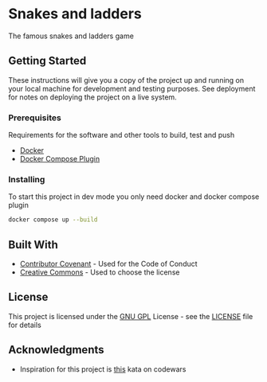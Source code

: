 # Snakes and ladders

The famous snakes and ladders game

## Getting Started

These instructions will give you a copy of the project up and running on your local machine for development and testing purposes. See deployment for notes on deploying the project on a live system.

### Prerequisites

Requirements for the software and other tools to build, test and push

- [Docker](https://docs.docker.com/get-docker/)
- [Docker Compose Plugin](https://docs.docker.com/compose/install/)

### Installing

To start this project in dev mode you only need docker and docker compose plugin

```bash
docker compose up --build
```

## Built With

- [Contributor Covenant](https://www.contributor-covenant.org/) - Used for the Code of Conduct
- [Creative Commons](https://creativecommons.org/) - Used to choose the license

## License

This project is licensed under the [GNU GPL](LICENSE) License - see the [LICENSE](LICENSE) file for details

## Acknowledgments

- Inspiration for this project is [this](https://www.codewars.com/kata/587136ba2eefcb92a9000027) kata on codewars
